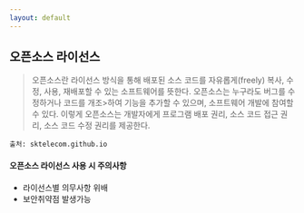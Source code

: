 ```yaml
---
layout: default
---
```


## 오픈소스 라이선스

>오픈소스란 라이선스 방식을 통해 배포된 소스 코드를 자유롭게(freely) 복사, 수정, 사용, 재배포할 수 있는 소프트웨어를 뜻한다. 오픈소스는 누구라도 버그를 수정하거나 코드를 개조>하여 기능을 추가할 수 있으며, 소프트웨어 개발에 참여할 수 있다. 이렇게 오픈소스는 개발자에게 프로그램 배포 권리, 소스 코드 접근 권리, 소스 코드 수정 권리를 제공한다.


```
출처: sktelecom.github.io
```


#### 오픈소스 라이선스 사용 시 주의사항

*   라이선스별 의무사항 위배
*   보안취약점 발생가능

